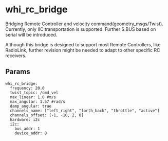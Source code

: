 # whi_rc_bridge
Bridging Remote Controller and velocity command(geometry_msgs/Twist). Currently, only IIC transportation is supported. Further S.BUS based on serial will be introduced.

Although this bridge is designed to support most Remote Controllers, like RadioLink, further revision might be needed to adapt to other specific RC receivers.

## Params
```
whi_rc_bridge:
  frequency: 20.0
  twist_topic: /cmd_vel
  max_linear: 1.0 #m/s
  max_angular: 1.57 #rad/s
  damp_angular: true
  channels_name: ["left_right", "forth_back", "throttle", "active"]
  channels_offset: [-1, -10, 2, 0]
  hardware: i2c
  i2c:
    bus_addr: 1
    device_addr: 8
```
